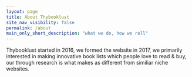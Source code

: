 ```yaml
---
layout: page
title: About Thybooklust
site_nav_visibility: false
permalink: /about
main_only_short_description: "what we do, how we roll"
---
```

Thybooklust started in 2016, we formed the website in 2017, we primarily interested in making innovative book lists which people love to read & buy, our through research is what makes as different from similiar niche websites.
